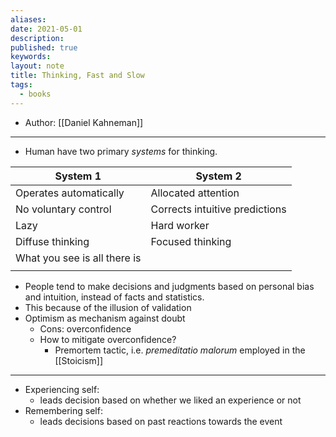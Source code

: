 ```yaml
---
aliases:
date: 2021-05-01
description:
published: true
keywords:
layout: note
title: Thinking, Fast and Slow
tags:
  - books
---
```

- Author: [[Daniel Kahneman]]

---

- Human have two primary *systems* for thinking.

| System 1                     | System 2                       |
| ---------------------------- | ------------------------------ |
| Operates automatically       | Allocated attention            |
| No voluntary control         | Corrects intuitive predictions |
| Lazy                         | Hard worker                    |
| Diffuse thinking             | Focused thinking               |
| What you see is all there is |                                |
|                              |                                |

- People tend to make decisions and judgments based on personal bias and intuition, instead of facts and statistics.
- This because of the illusion of validation
- Optimism as mechanism against doubt
  - Cons: overconfidence
  - How to mitigate overconfidence?
    - Premortem tactic, i.e. *premeditatio malorum* employed in the [[Stoicism]]
---
- Experiencing self:
  - leads decision based on whether we liked an experience or not
- Remembering self:
  - leads decisions based on past reactions towards the event

